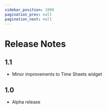 ```yaml
---
sidebar_position: 1000
pagination_prev: null
pagination_next: null
---
```


# Release Notes

## 1.1

- Minor improvements to Time Sheets widget

## 1.0

- Alpha release
